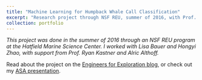 ```yaml
---
title: "Machine Learning for Humpback Whale Call Classification"
excerpt: "Research project through NSF REU, summer of 2016, with Prof. Ryan Kastner of the University of California, San Diego.<br/><img src='/images/lajolla.png' style='height:300px;'>"
collection: portfolio
---
```

*This project was done in the summer of 2016 through an NSF REU program at the Hatfield Marine Science Center. I worked with Lisa Bauer and Hongyi Zhao, with support from Prof. Ryan Kastner and Alric Althoff.*

Read about the project on the [Engineers for Exploration blog](http://e4e.ucsd.edu/underwater-projects/machine-learning-for-humpback-whale-social-call-classification-2016-reu), or check out my [ASA presentation](/files/ASA_presentation.pdf).
